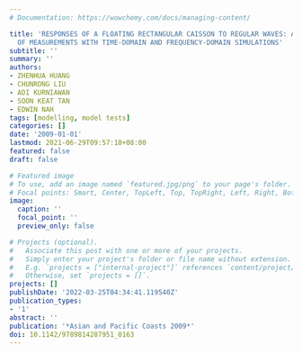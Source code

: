 ```yaml
---
# Documentation: https://wowchemy.com/docs/managing-content/

title: 'RESPONSES OF A FLOATING RECTANGULAR CAISSON TO REGULAR WAVES: A COMPARISON
  OF MEASUREMENTS WITH TIME-DOMAIN AND FREQUENCY-DOMAIN SIMULATIONS'
subtitle: ''
summary: ''
authors:
- ZHENHUA HUANG
- CHUNRONG LIU
- ADI KURNIAWAN
- SOON KEAT TAN
- EDWIN NAH
tags: [modelling, model tests]
categories: []
date: '2009-01-01'
lastmod: 2021-06-29T09:57:18+08:00
featured: false
draft: false

# Featured image
# To use, add an image named `featured.jpg/png` to your page's folder.
# Focal points: Smart, Center, TopLeft, Top, TopRight, Left, Right, BottomLeft, Bottom, BottomRight.
image:
  caption: ''
  focal_point: ''
  preview_only: false

# Projects (optional).
#   Associate this post with one or more of your projects.
#   Simply enter your project's folder or file name without extension.
#   E.g. `projects = ["internal-project"]` references `content/project/deep-learning/index.md`.
#   Otherwise, set `projects = []`.
projects: []
publishDate: '2022-03-25T04:34:41.119540Z'
publication_types:
- '1'
abstract: ''
publication: '*Asian and Pacific Coasts 2009*'
doi: 10.1142/9789814287951_0163
---
```

